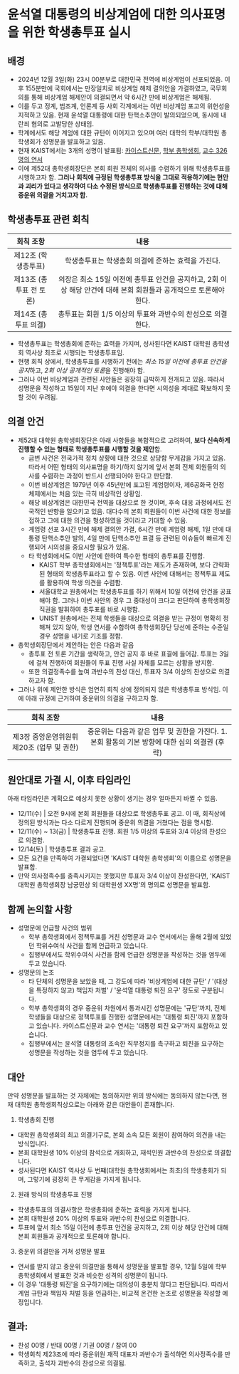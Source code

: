 윤석열 대통령의 비상계엄에 대한 의사표명을 위한 학생총투표 실시
===

## 배경
- 2024년 12월 3일(화) 23시 00분부로 대한민국 전역에 비상계엄이 선포되었음. 이후 155분만에 국회에서는 만장일치로 비상계엄 해제 결의안을 가결하였고, 국무회의를 통해 비상계엄 해제안이 의결되면서 약 6시간 만에 비상계엄은 해제됨.
- 이를 두고 정계, 법조계, 언론계 등 사회 각계에서는 이번 비상계엄 포고의 위헌성을 지적하고 있음. 현재 윤석열 대통령에 대한 탄핵소추안이 발의되었으며, 동시에 내란죄 혐의로 고발당한 상태임.
- 학계에서도 해당 계엄에 대한 규탄이 이어지고 있으며 여러 대학의 학부/대학원 총학생회가 성명문을 발표하고 있음.
- 현재 KAIST에서는 3개의 성명이 발표됨: [카이스트신문](https://times.kaist.ac.kr/news/articleView.html?idxno=22054), [학부 총학생회](https://www.instagram.com/p/DDLdR8NBCA0/$0/#), [교수 326명의 연서](https://news.nate.com/view/20241205n37367)
- 이에 제52대 총학생회장단은 본회 회원 전체의 의사를 수렴하기 위해 학생총투표를 시행하고자 함. **그러나 회칙에 규정된 학생총투표 방식을 그대로 적용하기에는 현안과 괴리가 있다고 생각하여 다소 수정된 방식으로 학생총투표를 진행하는 것에 대해 중운위 의결을 거치고자 함.**

## 학생총투표 관련 회칙
|  회칙 조항  |  내용 |
|:---:|:---:|
| 제12조 (학생총투표) | 학생총투표는 학생총회 의결에 준하는 효력을 가진다. |
| 제13조 (총투표 전 토론) | 의장은 최소 15일 이전에 총투표 안건을 공지하고, 2회 이상 해당 안건에 대해 본회 회원들과 공개적으로 토론해야 한다. |
| 제14조 (총투표 의결) | 총투표는 회원 1/5 이상의 투표와 과반수의 찬성으로 의결한다. |

- 학생총투표는 학생총회에 준하는 효력을 가지며, 성사된다면 KAIST 대학원 총학생회 역사상 최초로 시행되는 학생총투표임.
- 현행 회칙 상에서, 학생총투표를 시행하기 전에는 *최소 15일 이전에 총투표 안건을 공지*하고, *2회 이상 공개적인 토론*을 진행해야 함.
- 그러나 이번 비상계엄과 관련된 사안들은 굉장히 급박하게 전개되고 있음. 따라서 성명문을 작성하고 15일이 지난 후에야 의결을 한다면 시의성을 제대로 확보하지 못할 것이 우려됨.

## 의결 안건
- 제52대 대학원 총학생회장단은 아래 사항들을 복합적으로 고려하여, **보다 신속하게 진행할 수 있는 형태로 학생총투표를 시행할 것을 제안**함.
  - 금번 사건은 전국가적 정치 상황에 대한 것으로 상당함 무게감을 가지고 있음. 따라서 어떤 형태의 의사표명을 하기/하지 않기에 앞서 본회 전체 회원들의 의사를 수렴하는 과정이 반드시 선행되어야 한다고 판단함.
  - 이번 비상계엄은 1979년 이후 45년만에 포고된 계엄령이자, 제6공화국 헌정 체제에서는 처음 있는 극히 비상적인 상황임.
  - 해당 비상계엄은 대한민국 전역을 대상으로 한 것이며, 후속 대응 과정에서도 전국적인 반향을 일으키고 있음. 대다수의 본회 회원들이 이번 사건에 대한 정보를 접하고 그에 대한 의견을 형성하였을 것이라고 기대할 수 있음.
  - 계엄령 선포 3시간 만에 해제 결의안 가결, 6시간 만에 계엄령 해제, 1일 만에 대통령 탄핵소추안 발의, 4일 만에 탄핵소추안 표결 등 관련된 이슈들이 빠르게 진행되어 시의성을 중요시할 필요가 있음.
  - 타 학생회에서도 이번 사안에 한하여 특수한 형태의 총투표를 진행함.
    - KAIST 학부 총학생회에서는 '정책투표'라는 제도가 존재하며, 보다 간략화된 형태의 학생총투표라고 할 수 있음. 이번 사안에 대해서는 정책투표 제도를 활용하여 학생 의견을 수렴함.
    - 서울대학교 원총에서는 학생총투표를 하기 위해서 10일 이전에 안건을 공표해야 함. 그러나 이번 사안의 경우 그 중대성이 크다고 판단하여 총학생회장 직권을 발휘하여 총투표를 바로 시행함.
    - UNIST 원총에서는 전체 학생들을 대상으로 의결을 받는 규정이 명확히 정해져 있지 않아, 학생 연서를 수합하여 총학생회장단 당선에 준하는 수준일 경우 성명을 내기로 기조를 정함. 
- 총학생회장단에서 제안하는 안은 다음과 같음
  - 총투표 전 토론 기간을 생략하고, 안건 공지 후 바로 표결에 들어감. 투표는 3일에 걸쳐 진행하여 회원들이 투표 진행 사실 자체를 모르는 상황을 방지함.
  - 또한 의결정족수를 높여 과반수의 찬성 대신, 투표자 3/4 이상의 찬성으로 의결하고자 함.
- 그러나 위에 제안한 방식은 엄연히 회칙 상에 정의되지 않은 학생총투표 방식임. 이에 아래 규정에 근거하여 중운위의 의결을 구하고자 함.

|  회칙 조항  |  내용 |
|:---:|:---:|
| 제3장 중앙운영위원휘 제20조 (업무 및 권한) | 중운위는 다음과 같은 업무 및 권한을 가진다. 1. 본회 활동의 기본 방향에 대한 심의 의결권 (후략) |

## 원안대로 가결 시, 이후 타임라인
아래 타임라인은 계획으로 예상치 못한 상황이 생기는 경우 얼마든지 바뀔 수 있음.

- 12/11(수) | 오전 9시에 본회 회원들을 대상으로 학생총투표 공고. 이 때, 회칙상에 정의된 방식과는 다소 다르게 진행되며 중운위 의결을 거쳤다는 점을 명시함.
- 12/11(수) ~ 13(금) | 학생총투표 진행. 회원 1/5 이상의 투표와 3/4 이상의 찬성으로 의결함.
- 12/14(토) | 학생총투표 결과 공고.
- 모든 요건을 만족하여 가결되었다면 'KAIST 대학원 총학생회'의 이름으로 성명문을 발표함. 
- 만약 의사정족수를 충족시키지는 못했지만 투표자 3/4 이상이 찬성한다면, 'KAIST 대학원 총학생회장 남궁민상 외 대학원생 XX명'의 명의로 성명문을 발표함.

## 함께 논의할 사항
- 성명문에 언급할 사건의 범위
  - 학부 총학생회에서 정책투표를 거친 성명문과 교수 연서에서는 올해 2월에 있었던 학위수여식 사건을 함께 언급하고 있습니다.
  - 집행부에서도 학위수여식 사건을 함께 언급한 성명문을 작성하는 것을 염두에 두고 있습니다.
- 성명문의 논조
  - 타 단체의 성명문을 보았을 때, 그 강도에 따라 '비상계엄에 대한 규탄' / '(대상을 특정하지 않고) 책임자 처벌' / '윤석열 대통령 퇴진 요구' 정도로 구분됩니다.
  - 학부 총학생회의 경우 중운위 차원에서 통과시킨 성명문에는 '규탄'까지, 전체 학생들을 대상으로 정책투표를 진행한 성명문에서는 '대통령 퇴진'까지 포함하고 있습니다. 카이스트신문과 교수 연서는 '대통령 퇴진 요구'까지 포함하고 있습니다.
  - 집행부에서는 윤석열 대통령의 조속한 직무정지를 촉구하고 퇴진을 요구하는 성명문을 작성하는 것을 염두에 두고 있습니다.

## 대안
만약 성명문을 발표하는 것 자체에는 동의하지만 위의 방식에는 동의하지 않는다면, 현재 대학원 총학생회칙상으로는 아래와 같은 대안들이 존재합니다.
1. 학생총회 진행
  - 대학원 총학생회의 최고 의결기구로, 본회 소속 모든 회원이 참여하여 의견을 내는 방식입니다.
  - 본회 대학원생 10% 이상의 참석으로 개회하고, 재석인원 과반수의 찬성으로 의결합니다.
  - 성사된다면 KAIST 역사상 두 번쨰(대학원 총학생회에서는 최초)의 학생총회가 되며, 그렇기에 굉장히 큰 무게감을 가지게 됩니다.

2. 원래 방식의 학생총투표 진행
  - 학생총투표의 의결사항은 학생총회에 준하는 효력을 가지게 됩니다.
  - 본회 대학원생 20% 이상의 투표와 과반수의 찬성으로 의결합니다.
  - 투표에 앞서 최소 15일 이전에 총투표 안건을 공지하고, 2회 이상 해당 안건에 대해 본회 회원들과 공개적으로 토론해야 합니다.

3. 중운위 의결만을 거쳐 성명문 발표
  - 연서를 받지 않고 중운위 의결만을 통해서 성명문을 발표할 경우, 12월 5일에 학부 총학생회에서 발표한 것과 비슷한 성격의 성명문이 됩니다.
  - 이 경우 '대통령 퇴진'을 요구하기에는 대의성이 충분치 않다고 판단됩니다. 따라서 계엄 규탄과 책임자 처벌 등을 언급하는, 비교적 온건한 논조로 성명문을 작성할 예정입니다.

## 결과: 
- 찬성 00명 / 반대 00명 / 기권 00명 / 참여 00
- 학생회칙 제23조에 따라 중운위원 재적 대표자 과반수가 출석하면 의사정족수를 만족하고, 출석자 과반수의 찬성으로 의결됨.
